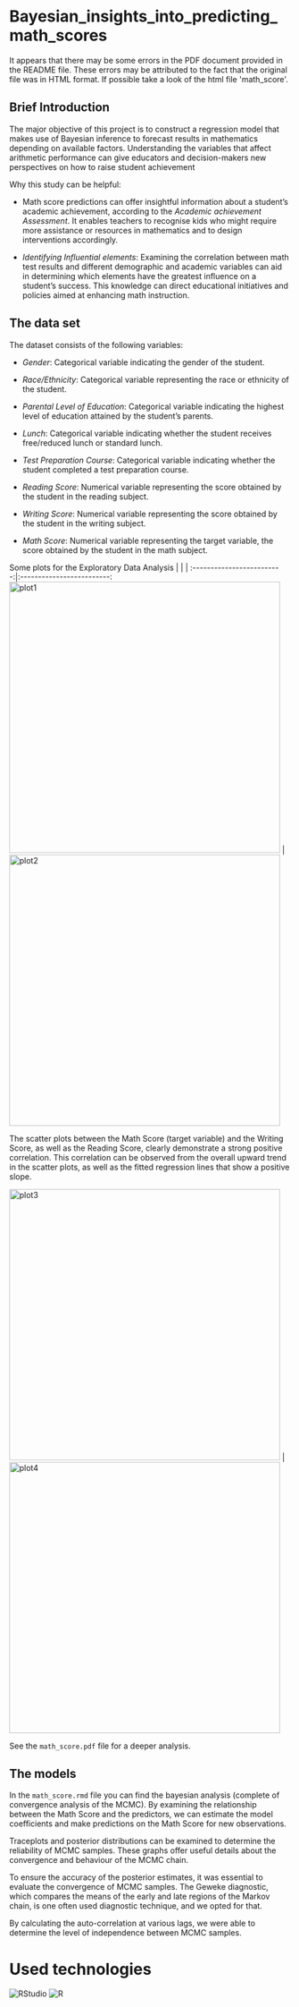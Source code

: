 # Bayesian_insights_into_predicting_math_scores

It appears that there may be some errors in the PDF document provided in the README file. These errors may be attributed to the fact that the original file was in HTML format.
If possible take a look of the html file 'math_score'.

## Brief Introduction
The major objective of this project is to construct a regression model that makes use of Bayesian inference to forecast results in mathematics depending on available factors. Understanding the variables that affect arithmetic performance can give educators and decision-makers new perspectives on how to raise student achievement

Why this study can be helpful:

- Math score predictions can offer insightful information about a student’s academic achievement, according to the *Academic achievement Assessment*. It enables teachers to recognise kids who might require more assistance or resources in mathematics and to design interventions accordingly.

- *Identifying Influential elements*: Examining the correlation between math test results and different demographic and academic variables can aid in determining which elements have the greatest influence on a student’s success. This knowledge can direct educational initiatives and policies aimed at enhancing math instruction.

## The data set

The dataset consists of the following variables:

- *Gender*: Categorical variable indicating the gender of the student.

- *Race/Ethnicity*: Categorical variable representing the race or ethnicity of the student.

- *Parental Level of Education*: Categorical variable indicating the highest level of education attained by the student’s parents.

- *Lunch*: Categorical variable indicating whether the student receives free/reduced lunch or standard lunch.

- *Test Preparation Course*: Categorical variable indicating whether the student completed a test preparation course.

- *Reading Score*: Numerical variable representing the score obtained by the student in the reading subject.

- *Writing Score*: Numerical variable representing the score obtained by the student in the writing subject.

- *Math Score*: Numerical variable representing the target variable, the score obtained by the student in the math subject.

Some plots for the Exploratory Data Analysis
|       |       | 
:-------------------------:|:-------------------------: 
<img width="485" alt="plot1" src="https://private-user-images.githubusercontent.com/113529675/269402793-f56fd172-b217-4fd4-92b0-d7819d92e00e.png?jwt=eyJhbGciOiJIUzI1NiIsInR5cCI6IkpXVCJ9.eyJpc3MiOiJnaXRodWIuY29tIiwiYXVkIjoicmF3LmdpdGh1YnVzZXJjb250ZW50LmNvbSIsImtleSI6ImtleTEiLCJleHAiOjE2OTUyNDM3MzIsIm5iZiI6MTY5NTI0MzQzMiwicGF0aCI6Ii8xMTM1Mjk2NzUvMjY5NDAyNzkzLWY1NmZkMTcyLWIyMTctNGZkNC05MmIwLWQ3ODE5ZDkyZTAwZS5wbmc_WC1BbXotQWxnb3JpdGhtPUFXUzQtSE1BQy1TSEEyNTYmWC1BbXotQ3JlZGVudGlhbD1BS0lBSVdOSllBWDRDU1ZFSDUzQSUyRjIwMjMwOTIwJTJGdXMtZWFzdC0xJTJGczMlMkZhd3M0X3JlcXVlc3QmWC1BbXotRGF0ZT0yMDIzMDkyMFQyMDU3MTJaJlgtQW16LUV4cGlyZXM9MzAwJlgtQW16LVNpZ25hdHVyZT04OTI4MTBmYjJkZDVmZDA3NmYwZDcyNzlkODZhODg4NDRjMGZjZTFhNDk5MzczMWZjZDRkMDA0MDIzMmYzNmEzJlgtQW16LVNpZ25lZEhlYWRlcnM9aG9zdCZhY3Rvcl9pZD0wJmtleV9pZD0wJnJlcG9faWQ9MCJ9.SshKMuEQ4VNxU4vQjl5wjDJ_2eeKAXneQc_P7QVsl9g"> | <img width="485" alt="plot2" src="https://github.com/sosamandara/Bayesian_insights_into_predicting_math_scores/issues/1#issuecomment-1728355763">

The scatter plots between the Math Score (target variable) and the Writing Score, as well as the Reading Score, clearly demonstrate a strong positive correlation. This correlation can be observed from the overall upward trend in the scatter plots, as well as the fitted regression lines that show a positive slope.

<img width="485" alt="plot3" src="https://github.com/sosamandara/Bayesian_insights_into_predicting_math_scores/issues/1#issuecomment-1728357215"> | <img width="485" alt="plot4" src="https://github.com/sosamandara/Bayesian_insights_into_predicting_math_scores/issues/1#issuecomment-1728358448">

See the `math_score.pdf` file for a deeper analysis.

## The models 

In the `math_score.rmd` file you can find the bayesian analysis (complete of convergence analysis of the MCMC).
By examining the relationship between the Math Score and the predictors, we can estimate the model coefficients and make predictions on the Math Score for new observations.

Traceplots and posterior distributions can be examined to determine the reliability of MCMC samples. These graphs offer useful details about the convergence and behaviour of the MCMC chain.

To ensure the accuracy of the posterior estimates, it was essential to evaluate the convergence of MCMC samples. The Geweke diagnostic, which compares the means of the early and late regions of the Markov chain, is one often used diagnostic technique, and we opted for that.

By calculating the auto-correlation at various lags, we were able to determine the level of independence between MCMC samples.

# Used technologies

![RStudio](https://img.shields.io/badge/RStudio-4285F4?style=for-the-badge&logo=rstudio&logoColor=white)
![R](https://img.shields.io/badge/r-%23276DC3.svg?style=for-the-badge&logo=r&logoColor=white)


